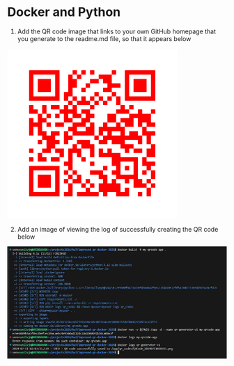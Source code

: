 # Docker and Python


1. Add the QR code image that links to your own GitHub homepage that you generate to the readme.md file, so that it appears below

![QRCode_20240711020315](qr_codes/QRCode_20240711020315.png)

2. Add an image of viewing the log of successfully creating the QR code below

![logimage](images/logimage.JPG)
